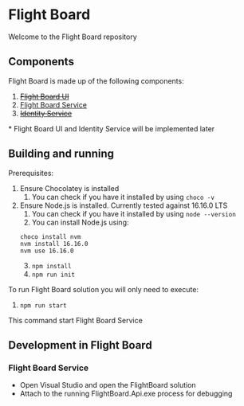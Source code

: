 # Flight Board
Welcome to the Flight Board repository

## Components
Flight Board is made up of the following components:
1. <del>[Flight Board UI](clients/flight-board-ui)</del>
2. [Flight Board Service](services/FlightBoard)
3. <del>[Identity Service](services/Identity)</del>

&ast; Flight Board UI and Identity Service will be implemented later  

## Building and running

Prerequisites:
1. Ensure Chocolatey is installed
   1. You can check if you have it installed by using `choco -v`
2. Ensure Node.js is installed. Currently tested against 16.16.0 LTS
   1. You can check if you have it installed by using `node --version`
   2. You can install Node.js using:
   ```
   choco install nvm
   nvm install 16.16.0
   nvm use 16.16.0
   ```
   3. `npm install`
   4. `npm run init`

To run Flight Board solution you will only need to execute:
1. `npm run start`

This command start Flight Board Service

## Development in Flight Board

### Flight Board Service
- Open Visual Studio and open the FlightBoard solution
- Attach to the running FlightBoard.Api.exe process for debugging
   

